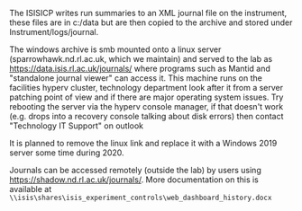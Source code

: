 The ISISICP writes run summaries to an XML journal file on the instrument, these files are in c:/data but are then copied to the archive and stored under Instrument/logs/journal. 

The windows archive is smb mounted onto a linux server (sparrowhawk.nd.rl.ac.uk, which we maintain) and served to the lab as https://data.isis.rl.ac.uk/journals/ where programs such as Mantid and "standalone journal viewer" can access it. This machine runs on the facilities hyperv cluster, technology department look after it from a server patching point of view and if there are major operating system issues. Try rebooting the server via the hyperv console manager, if that doesn't work (e.g. drops into a recovery console talking about disk errors) then contact "Technology IT Support" on outlook  

It is planned to remove the linux link and replace it with a Windows 2019 server some time during 2020.

Journals can be accessed remotely (outside the lab) by users using https://shadow.nd.rl.ac.uk/journals/. More documentation on this is available at `\\isis\shares\isis_experiment_controls\web_dashboard_history.docx`